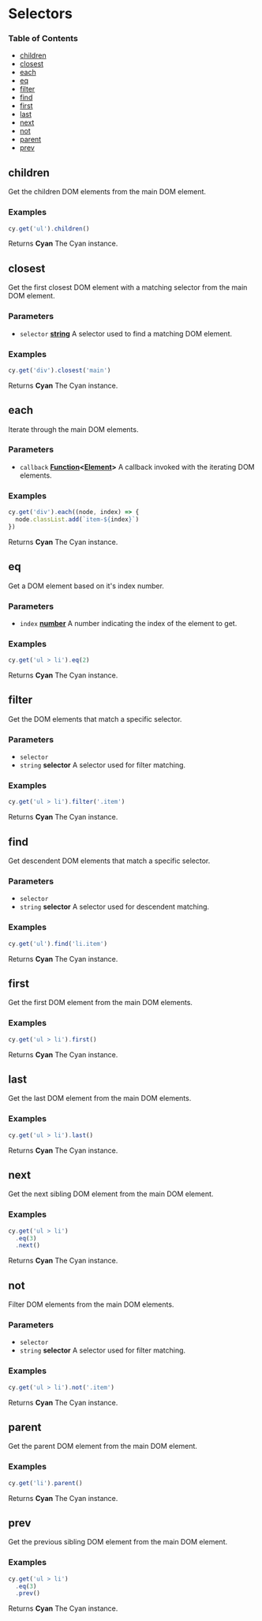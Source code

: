 # Selectors

<!-- Generated by documentation.js. Update this documentation by updating the source code. -->

### Table of Contents

- [children][1]
- [closest][2]
- [each][3]
- [eq][4]
- [filter][5]
- [find][6]
- [first][7]
- [last][8]
- [next][9]
- [not][10]
- [parent][11]
- [prev][12]

## children

Get the children DOM elements from the main DOM element.

### Examples

```javascript
cy.get('ul').children()
```

Returns **Cyan** The Cyan instance.

## closest

Get the first closest DOM element with a matching selector from the main DOM element.

### Parameters

- `selector` **[string][13]** A selector used to find a matching DOM element.

### Examples

```javascript
cy.get('div').closest('main')
```

Returns **Cyan** The Cyan instance.

## each

Iterate through the main DOM elements.

### Parameters

- `callback` **[Function][14]&lt;[Element][15]>** A callback invoked with the iterating DOM elements.

### Examples

```javascript
cy.get('div').each((node, index) => {
  node.classList.add(`item-${index}`)
})
```

Returns **Cyan** The Cyan instance.

## eq

Get a DOM element based on it's index number.

### Parameters

- `index` **[number][16]** A number indicating the index of the element to get.

### Examples

```javascript
cy.get('ul > li').eq(2)
```

Returns **Cyan** The Cyan instance.

## filter

Get the DOM elements that match a specific selector.

### Parameters

- `selector`
- `string` **selector** A selector used for filter matching.

### Examples

```javascript
cy.get('ul > li').filter('.item')
```

Returns **Cyan** The Cyan instance.

## find

Get descendent DOM elements that match a specific selector.

### Parameters

- `selector`
- `string` **selector** A selector used for descendent matching.

### Examples

```javascript
cy.get('ul').find('li.item')
```

Returns **Cyan** The Cyan instance.

## first

Get the first DOM element from the main DOM elements.

### Examples

```javascript
cy.get('ul > li').first()
```

Returns **Cyan** The Cyan instance.

## last

Get the last DOM element from the main DOM elements.

### Examples

```javascript
cy.get('ul > li').last()
```

Returns **Cyan** The Cyan instance.

## next

Get the next sibling DOM element from the main DOM element.

### Examples

```javascript
cy.get('ul > li')
  .eq(3)
  .next()
```

Returns **Cyan** The Cyan instance.

## not

Filter DOM elements from the main DOM elements.

### Parameters

- `selector`
- `string` **selector** A selector used for filter matching.

### Examples

```javascript
cy.get('ul > li').not('.item')
```

Returns **Cyan** The Cyan instance.

## parent

Get the parent DOM element from the main DOM element.

### Examples

```javascript
cy.get('li').parent()
```

Returns **Cyan** The Cyan instance.

## prev

Get the previous sibling DOM element from the main DOM element.

### Examples

```javascript
cy.get('ul > li')
  .eq(3)
  .prev()
```

Returns **Cyan** The Cyan instance.

[1]: #children
[2]: #closest
[3]: #each
[4]: #eq
[5]: #filter
[6]: #find
[7]: #first
[8]: #last
[9]: #next
[10]: #not
[11]: #parent
[12]: #prev
[13]: https://developer.mozilla.org/docs/Web/JavaScript/Reference/Global_Objects/String
[14]: https://developer.mozilla.org/docs/Web/JavaScript/Reference/Statements/function
[15]: https://developer.mozilla.org/docs/Web/API/Element
[16]: https://developer.mozilla.org/docs/Web/JavaScript/Reference/Global_Objects/Number

